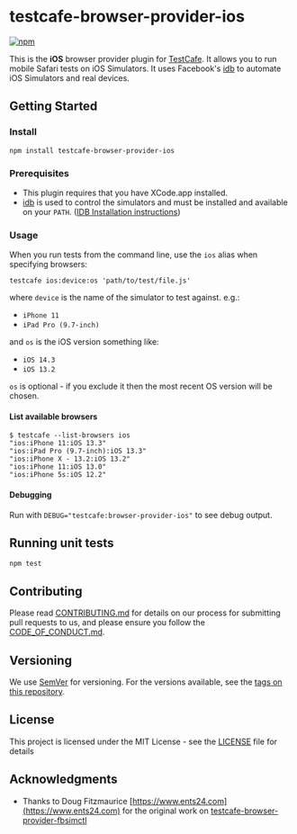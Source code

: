 # testcafe-browser-provider-ios
[![npm](https://img.shields.io/npm/v/testcafe-browser-provider-ios.svg)](https://www.npmjs.com/package/testcafe-browser-provider-ios)

This is the **iOS** browser provider plugin for [TestCafe](http://devexpress.github.io/testcafe).
It allows you to run mobile Safari tests on iOS Simulators.
It uses Facebook's [idb](https://fbidb.io) to automate iOS Simulators and real devices.

## Getting Started

### Install

```
npm install testcafe-browser-provider-ios
```

### Prerequisites

* This plugin requires that you have XCode.app installed.
* [idb](https://fbidb.io) is used to control the simulators and must be installed and available on your `PATH`.
  ([IDB Installation instructions](https://fbidb.io/docs/installation))

### Usage

When you run tests from the command line, use the `ios` alias when specifying browsers:

```
testcafe ios:device:os 'path/to/test/file.js'
```

where `device` is the name of the simulator to test against. e.g.:
* `iPhone 11`
* `iPad Pro (9.7-inch)`

and `os` is the iOS version something like:
* `iOS 14.3`
* `iOS 13.2`

`os` is optional - if you exclude it then the most recent OS version will be chosen.

#### List available browsers

```
$ testcafe --list-browsers ios
"ios:iPhone 11:iOS 13.3"
"ios:iPad Pro (9.7-inch):iOS 13.3"
"ios:iPhone X - 13.2:iOS 13.2"
"ios:iPhone 11:iOS 13.0"
"ios:iPhone 5s:iOS 12.2"
```

#### Debugging

Run with `DEBUG="testcafe:browser-provider-ios"` to see debug output.

## Running unit tests

```
npm test
```

## Contributing

Please read [CONTRIBUTING.md](CONTRIBUTING.md) for details on our process for submitting pull requests to us, and please ensure you follow the [CODE_OF_CONDUCT.md](CODE_OF_CONDUCT.md).

## Versioning

We use [SemVer](http://semver.org/) for versioning. For the versions available, see the [tags on this repository](https://github.com/saucelabs/testcafe-browser-provider-ios/tags).

## License

This project is licensed under the MIT License - see the [LICENSE](LICENSE) file for details

## Acknowledgments

* Thanks to Doug Fitzmaurice [https://www.ents24.com](https://www.ents24.com) for the original work on [testcafe-browser-provider-fbsimctl](https://github.com/Ents24/testcafe-browser-provider-fbsimctl)
